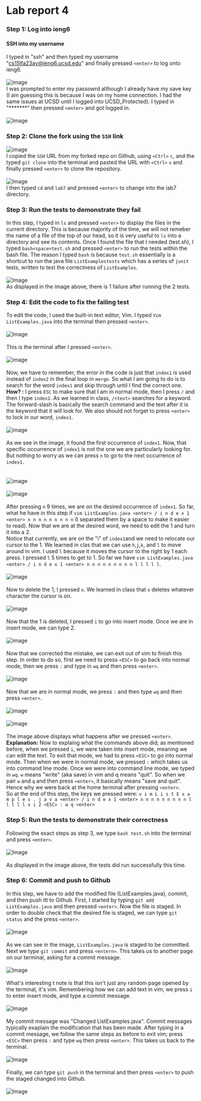 # Lab report 4
### Step 1: Log into ieng6

#### SSH into my username

I typed in "ssh" and then typed my username "cs15lfa23ay@ieng6.ucsd.edu" and finally pressed `<enter>` to log onto ieng6. <br>
<br>
![image](IMG1.png) 
<br>
I was prompted to enter my passowrd although I already have my save key (I am guessing this is because I was on my home connection. I had the same issues at UCSD until I logged into UCSD_Protected). I typed in "*******" then pressed `<enter>` and got logged in. <br>
<br>
![Image](IMG2.png) 
<br>

### Step 2: Clone the fork using the `SSH` link <br>

![image](IMG3.png) 
<br>
I copied the `SSH` URL from my forked repo on Github, using `<Ctrl>` `c`, and the typed `git clone` into the terminal and pasted the URL with `<Ctrl>` `v` and finally pressed `<enter>` to clone the repository.
<br>
<br>
![Image](IMG4.png)
<br>
I then typed `cd` and `lab7` and pressed `<enter>` to change into the lab7 directory.
<br>

### Step 3: Run the tests to demonstrate they fail

In this step, I typed in `ls` and pressed `<enter>` to display the files in the current directory. This is because majority of the time, we will not remeber the name of a file of the top of our head, so it is very useful to `ls` into a directory and see its contents. Once I found the file that I needed (test.sh), I typed `bash<space>test.sh` and pressed `<enter>` to run the tests within the bash file. The reason I typed `bash` is because `test.sh` essentially is a shortcut to run the java file `ListExamplestests` which has a series of `junit` tests, written to test the correctness of `ListExamples`. <br>
<br>
![Image](IMG5A.png)
<br>
As displayed in the image above, there is 1 failure after running the 2 tests. 

### Step 4: Edit the code to fix the failing test

To edit the code, I used the built-in text editor, Vim. I typed `Vim ListExamples.java` into the terminal then pressed `<enter>`.
<br> <br>
![Image](IMG6.png)
<br> <br>
This is the terminal after I pressed `<enter>`.
<br> <br>
![image](IMG7.png)
<br><br>
Now, we have to remember, the error in the code is just that `index1` is used instead of `index2` in the final loop in `merge`. So what I am going to do is to search for the word `index1` and skip through until I find the correct one. <br>
**How? :** I press `ESC` to make sure that I am in normal mode, then I press `/` and then I type `index1`. As we learned in class, `/<text>` searches for a keyword. The forward-slash is basically the search command and the text after it is the keyword that it will look for. We also should not forget to press `<enter>` to lock in our word, `index1`. 
<br><br>
![image](IMG8.png) 
<br><br>
As we see in the image, it found the first occurrence of `index1`. Now, that specific occurrence of `index1` is not the one we are particularly looking for. But nothing to worry as we can press `n` to go to the next occurrence of `index1`.  
<br><br>
![image](IMG9.png)
<br><br>
![image](IMG10.png)
<br><br>
After pressing `n` 9 times, we are on the desired occurrence of `index1`. So far, what he have in this step if `vim ListExamples.java <enter> / i n d e x 1 <enter> n n n n n n n n n` (I separated them by a space to make it easier to read). Now that we are at the desired word, we need to edit the 1 and turn it into a 2. <br>
Notice that currently, we are on the "i" of `index1`and we need to relocate our cursor to the 1. We learned in clas that we can use `h`,`j`,`k`, and `l` to move around in vim. I used `l` because it moves the cursor to the right by 1 each press. I pressed `l` 5 times to get to 1. So far we have `vim ListExamples.java <enter> / i n d e x 1 <enter> n n n n n n n n n l l l l l`.
<br><br>
![image](IMG11.png)
<br><br>
Now to delete the 1, I pressed `x`. We learned in class that `x` deletes whatever character the cursor is on.
<br><br>
![image](IMG12.png)
<br><br> 
Now that the 1 is deleted, I pressed `i` to go into insert mode. Once we are in insert mode, we can type 2. 
<br><br>
![image](IMG13.png)
<br><br>
Now that we corrected the mistake, we can exit out of vim to finish this step. In order to do so, first we need to press `<ESC>` to go back into normal mode, then we press `:` and type in `wq` and then press `<enter>`. 
<br><br>
![image](IMG14.png)
<br><br>
Now that we are in normal mode, we press `:` and then type `wq` and then press `<enter>`.
<br><br>
![image](IMG15.png)
<br><br>
![image](IMG16.png)
<br><br> 
The image above displays what happens after we pressed `<enter>`.<br>
**Explanation:** Now to explaing what the commands above did; as mentioned before, when we pressed `i`, we were taken into insert mode, meaning we can edit the text. To exit that mode, we had to press `<ESC>` to go into normal mode. Then when we were in normal mode, we pressed `:` which takes us into command line mode. Once we were into command line mode, we typed in `wq`. `w` means "write" (aka save) in vim and q means "quit". So when we pair `w` and `q` and then press `<enter>`, it basically means "save and quit". Hence why we were back at the home terminal after pressing `<enter>`. <br>
So at the end of this step, the keys we pressed were: `v i m L i s t E x a m p l e s . j a v a <enter> / i n d e x 1 <enter> n n n n n n n n n l l l l l x i 2 <ESC> : w q <enter>`

### Step 5: Run the tests to demonstrate their correctness

Following the exact steps as step 3, we type `bash test.sh` into the terminal and press `<enter>`.
<br><br>
![Image](IMG17.png)
<br><br>
As displayed in the image above, the tests did run successfully this time. 

### Step 6: Commit and push to Github

In this step, we have to add the modified file (ListExamples.java), commit, and then push itt to Github. First, I started by typing `git add ListExamples.java` and then pressed `<enter>`. Now the file is staged. In order to double check that the desired file is staged, we can type `git status` and the press `<enter>`. 
<br><br>
![Image](IMG18.png)
<br><br>
As we can see in the image, `ListExamples.java` is staged to be committed. Next we type `git commit` and press `<entern>`. This takes us to another page on our terminal, asking for a commit message. 
<br><br>
![Image](IMG19.png)
<br><br>
What's interesting t note is that this isn't just any random page opened by the terminal, it's vim. Remembering how we can add text in vim, we press `i` to enter insert mode, and type a commit message.
<br><br>
![Image](IMG20.png)
<br><br>
My commit message was "Changed ListExamples.java". Commit messages typically exaplain the modification that has been made. After typing in a commit message, we follow the same steps as before to exit vim; press `<ESC>` then press `:` and type `wq` then press `<enter>`. This takes us back to the terminal. 
<br><br>
![Image](IMG21.png)
<br><br>
Finally, we can type `git push` in the terminal and then press `<enter>` to push the staged changed into Github.
<br><br>
![Image](IMG22.png)


